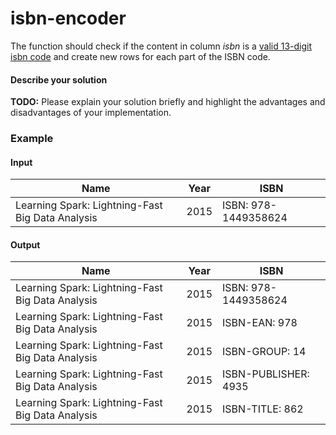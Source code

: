 # isbn-encoder

The function should check if the content in column _isbn_ is a [valid 13-digit isbn code](https://en.wikipedia.org/wiki/International_Standard_Book_Number) and create new rows for each part of the ISBN code.

#### Describe your solution

__TODO:__ Please explain your solution briefly and highlight the advantages and disadvantages of your implementation.

### Example

#### Input

| Name        | Year           | ISBN  |
| ----------- |:--------------:|-------|
| Learning Spark: Lightning-Fast Big Data Analysis      | 2015 | ISBN: 978-1449358624 |

#### Output

| Name        | Year           | ISBN  |
| ----------- |:--------------:|-------|
| Learning Spark: Lightning-Fast Big Data Analysis      | 2015 | ISBN: 978-1449358624 |
| Learning Spark: Lightning-Fast Big Data Analysis      | 2015 | ISBN-EAN: 978 |
| Learning Spark: Lightning-Fast Big Data Analysis      | 2015 | ISBN-GROUP: 14 |
| Learning Spark: Lightning-Fast Big Data Analysis      | 2015 | ISBN-PUBLISHER: 4935 |
| Learning Spark: Lightning-Fast Big Data Analysis      | 2015 | ISBN-TITLE: 862 |